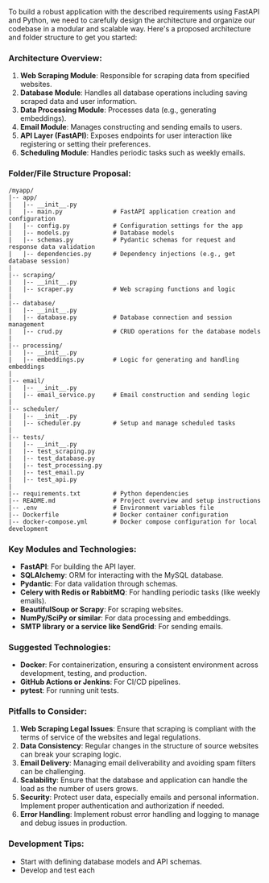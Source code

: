 To build a robust application with the described requirements using FastAPI and Python, we need to carefully design the architecture and organize our codebase in a modular and scalable way. Here's a proposed architecture and folder structure to get you started:  
   
### Architecture Overview:  
1. **Web Scraping Module**: Responsible for scraping data from specified websites.  
2. **Database Module**: Handles all database operations including saving scraped data and user information.  
3. **Data Processing Module**: Processes data (e.g., generating embeddings).  
4. **Email Module**: Manages constructing and sending emails to users.  
5. **API Layer (FastAPI)**: Exposes endpoints for user interaction like registering or setting their preferences.  
6. **Scheduling Module**: Handles periodic tasks such as weekly emails.  
   
### Folder/File Structure Proposal:  
```  
/myapp/  
|-- app/  
|   |-- __init__.py  
|   |-- main.py              # FastAPI application creation and configuration  
|   |-- config.py            # Configuration settings for the app  
|   |-- models.py            # Database models  
|   |-- schemas.py           # Pydantic schemas for request and response data validation  
|   |-- dependencies.py      # Dependency injections (e.g., get database session)  
|  
|-- scraping/  
|   |-- __init__.py  
|   |-- scraper.py           # Web scraping functions and logic  
|  
|-- database/  
|   |-- __init__.py  
|   |-- database.py          # Database connection and session management  
|   |-- crud.py              # CRUD operations for the database models  
|  
|-- processing/  
|   |-- __init__.py  
|   |-- embeddings.py        # Logic for generating and handling embeddings  
|  
|-- email/  
|   |-- __init__.py  
|   |-- email_service.py     # Email construction and sending logic  
|  
|-- scheduler/  
|   |-- __init__.py  
|   |-- scheduler.py         # Setup and manage scheduled tasks  
|  
|-- tests/  
|   |-- __init__.py  
|   |-- test_scraping.py  
|   |-- test_database.py  
|   |-- test_processing.py  
|   |-- test_email.py  
|   |-- test_api.py  
|  
|-- requirements.txt         # Python dependencies  
|-- README.md                # Project overview and setup instructions  
|-- .env                     # Environment variables file  
|-- Dockerfile               # Docker container configuration  
|-- docker-compose.yml       # Docker compose configuration for local development  
```  
   
### Key Modules and Technologies:  
- **FastAPI**: For building the API layer.  
- **SQLAlchemy**: ORM for interacting with the MySQL database.  
- **Pydantic**: For data validation through schemas.  
- **Celery with Redis or RabbitMQ**: For handling periodic tasks (like weekly emails).  
- **BeautifulSoup or Scrapy**: For scraping websites.  
- **NumPy/SciPy or similar**: For data processing and embeddings.  
- **SMTP library or a service like SendGrid**: For sending emails.  
   
### Suggested Technologies:  
- **Docker**: For containerization, ensuring a consistent environment across development, testing, and production.  
- **GitHub Actions or Jenkins**: For CI/CD pipelines.  
- **pytest**: For running unit tests.  
   
### Pitfalls to Consider:  
1. **Web Scraping Legal Issues**: Ensure that scraping is compliant with the terms of service of the websites and legal regulations.  
2. **Data Consistency**: Regular changes in the structure of source websites can break your scraping logic.  
3. **Email Delivery**: Managing email deliverability and avoiding spam filters can be challenging.  
4. **Scalability**: Ensure that the database and application can handle the load as the number of users grows.  
5. **Security**: Protect user data, especially emails and personal information. Implement proper authentication and authorization if needed.  
6. **Error Handling**: Implement robust error handling and logging to manage and debug issues in production.  
   
### Development Tips:  
- Start with defining database models and API schemas.  
- Develop and test each
